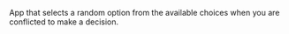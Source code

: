 App that selects a random option from the available choices when you are conflicted to make a decision.
